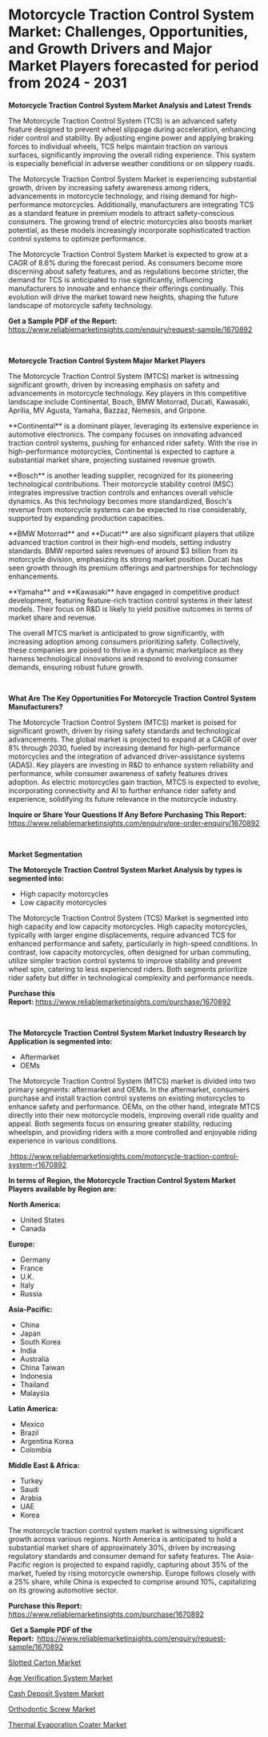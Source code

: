 <p><h1>Motorcycle Traction Control System Market: Challenges, Opportunities, and Growth Drivers and Major Market Players forecasted for period from 2024 - 2031</h1></p><p><strong>Motorcycle Traction Control System Market Analysis and Latest Trends</strong></p>
<p><p>The Motorcycle Traction Control System (TCS) is an advanced safety feature designed to prevent wheel slippage during acceleration, enhancing rider control and stability. By adjusting engine power and applying braking forces to individual wheels, TCS helps maintain traction on various surfaces, significantly improving the overall riding experience. This system is especially beneficial in adverse weather conditions or on slippery roads.</p><p>The Motorcycle Traction Control System Market is experiencing substantial growth, driven by increasing safety awareness among riders, advancements in motorcycle technology, and rising demand for high-performance motorcycles. Additionally, manufacturers are integrating TCS as a standard feature in premium models to attract safety-conscious consumers. The growing trend of electric motorcycles also boosts market potential, as these models increasingly incorporate sophisticated traction control systems to optimize performance.</p><p>The Motorcycle Traction Control System Market is expected to grow at a CAGR of 8.6% during the forecast period. As consumers become more discerning about safety features, and as regulations become stricter, the demand for TCS is anticipated to rise significantly, influencing manufacturers to innovate and enhance their offerings continually. This evolution will drive the market toward new heights, shaping the future landscape of motorcycle safety technology.</p></p>
<p><strong>Get a Sample PDF of the Report:&nbsp;</strong> <a href="https://www.reliablemarketinsights.com/enquiry/request-sample/1670892?utm_campaign=1951&utm_medium=2&utm_source=Github&utm_content=ia&utm_term=20122024&utm_id=motorcycle-traction-control-system">https://www.reliablemarketinsights.com/enquiry/request-sample/1670892</a></p>
<p>&nbsp;</p>
<p><strong>Motorcycle Traction Control System Major Market Players</strong></p>
<p><p>The Motorcycle Traction Control System (MTCS) market is witnessing significant growth, driven by increasing emphasis on safety and advancements in motorcycle technology. Key players in this competitive landscape include Continental, Bosch, BMW Motorrad, Ducati, Kawasaki, Aprilia, MV Agusta, Yamaha, Bazzaz, Nemesis, and Gripone.</p><p>**Continental** is a dominant player, leveraging its extensive experience in automotive electronics. The company focuses on innovating advanced traction control systems, pushing for enhanced rider safety. With the rise in high-performance motorcycles, Continental is expected to capture a substantial market share, projecting sustained revenue growth.</p><p>**Bosch** is another leading supplier, recognized for its pioneering technological contributions. Their motorcycle stability control (MSC) integrates impressive traction controls and enhances overall vehicle dynamics. As this technology becomes more standardized, Bosch's revenue from motorcycle systems can be expected to rise considerably, supported by expanding production capacities.</p><p>**BMW Motorrad** and **Ducati** are also significant players that utilize advanced traction control in their high-end models, setting industry standards. BMW reported sales revenues of around $3 billion from its motorcycle division, emphasizing its strong market position. Ducati has seen growth through its premium offerings and partnerships for technology enhancements.</p><p>**Yamaha** and **Kawasaki** have engaged in competitive product development, featuring feature-rich traction control systems in their latest models. Their focus on R&D is likely to yield positive outcomes in terms of market share and revenue.</p><p>The overall MTCS market is anticipated to grow significantly, with increasing adoption among consumers prioritizing safety. Collectively, these companies are poised to thrive in a dynamic marketplace as they harness technological innovations and respond to evolving consumer demands, ensuring robust future growth.</p></p>
<p>&nbsp;</p>
<p><strong>What Are The Key Opportunities For Motorcycle Traction Control System Manufacturers?</strong></p>
<p><p>The Motorcycle Traction Control System (MTCS) market is poised for significant growth, driven by rising safety standards and technological advancements. The global market is projected to expand at a CAGR of over 8% through 2030, fueled by increasing demand for high-performance motorcycles and the integration of advanced driver-assistance systems (ADAS). Key players are investing in R&D to enhance system reliability and performance, while consumer awareness of safety features drives adoption. As electric motorcycles gain traction, MTCS is expected to evolve, incorporating connectivity and AI to further enhance rider safety and experience, solidifying its future relevance in the motorcycle industry.</p></p>
<p><strong>Inquire or Share Your Questions If Any Before Purchasing This Report:</strong> <a href="https://www.reliablemarketinsights.com/enquiry/pre-order-enquiry/1670892?utm_campaign=1951&utm_medium=2&utm_source=Github&utm_content=ia&utm_term=20122024&utm_id=motorcycle-traction-control-system">https://www.reliablemarketinsights.com/enquiry/pre-order-enquiry/1670892</a></p>
<p>&nbsp;</p>
<p><strong>Market Segmentation</strong></p>
<p><strong>The Motorcycle Traction Control System Market Analysis by types is segmented into:</strong></p>
<p><ul><li>High capacity motorcycles</li><li>Low capacity motorcycles</li></ul></p>
<p><p>The Motorcycle Traction Control System (TCS) Market is segmented into high capacity and low capacity motorcycles. High capacity motorcycles, typically with larger engine displacements, require advanced TCS for enhanced performance and safety, particularly in high-speed conditions. In contrast, low capacity motorcycles, often designed for urban commuting, utilize simpler traction control systems to improve stability and prevent wheel spin, catering to less experienced riders. Both segments prioritize rider safety but differ in technological complexity and performance needs.</p></p>
<p><strong>Purchase this Report:&nbsp;</strong><a href="https://www.reliablemarketinsights.com/purchase/1670892?utm_campaign=1951&utm_medium=2&utm_source=Github&utm_content=ia&utm_term=20122024&utm_id=motorcycle-traction-control-system">https://www.reliablemarketinsights.com/purchase/1670892</a></p>
<p>&nbsp;</p>
<p><strong>The Motorcycle Traction Control System Market Industry Research by Application is segmented into:</strong></p>
<p><ul><li>Aftermarket</li><li>OEMs</li></ul></p>
<p><p>The Motorcycle Traction Control System (MTCS) market is divided into two primary segments: aftermarket and OEMs. In the aftermarket, consumers purchase and install traction control systems on existing motorcycles to enhance safety and performance. OEMs, on the other hand, integrate MTCS directly into their new motorcycle models, improving overall ride quality and appeal. Both segments focus on ensuring greater stability, reducing wheelspin, and providing riders with a more controlled and enjoyable riding experience in various conditions.</p></p>
<p><a href="https://www.reliablemarketinsights.com/motorcycle-traction-control-system-r1670892?utm_campaign=1951&utm_medium=2&utm_source=Github&utm_content=ia&utm_term=20122024&utm_id=motorcycle-traction-control-system">&nbsp;https://www.reliablemarketinsights.com/motorcycle-traction-control-system-r1670892</a></p>
<p><strong>In terms of Region, the Motorcycle Traction Control System Market Players available by Region are:</strong></p>
<p>
    <p> <strong> North America: </strong>
        <ul>
            <li>United States</li>
            <li>Canada</li>
        </ul>
        </p> 
    <p> <strong> Europe: </strong>
        <ul>
            <li>Germany</li>
            <li>France</li>
            <li>U.K.</li>
            <li>Italy</li>
            <li>Russia</li>
        </ul>
        </p> 
    <p> <strong> Asia-Pacific: </strong>
        <ul>
            <li>China</li>
            <li>Japan</li>
            <li>South Korea</li>
            <li>India</li>
            <li>Australia</li>
            <li>China Taiwan</li>
            <li>Indonesia</li>
            <li>Thailand</li>
            <li>Malaysia</li>
        </ul>
        </p> 
    <p> <strong> Latin America: </strong>
        <ul>
            <li>Mexico</li>
            <li>Brazil</li>
            <li>Argentina Korea</li>
            <li>Colombia</li>
        </ul>
        </p> 
    <p> <strong> Middle East & Africa: </strong>
        <ul>
            <li>Turkey</li>
            <li>Saudi</li>
            <li>Arabia</li>
            <li>UAE</li>
            <li>Korea</li>
        </ul>
    </p>
    </p>
<p><p>The motorcycle traction control system market is witnessing significant growth across various regions. North America is anticipated to hold a substantial market share of approximately 30%, driven by increasing regulatory standards and consumer demand for safety features. The Asia-Pacific region is projected to expand rapidly, capturing about 35% of the market, fueled by rising motorcycle ownership. Europe follows closely with a 25% share, while China is expected to comprise around 10%, capitalizing on its growing automotive sector.</p></p>
<p><strong>Purchase this Report: </strong><a href="https://www.reliablemarketinsights.com/purchase/1670892?utm_campaign=1951&utm_medium=2&utm_source=Github&utm_content=ia&utm_term=20122024&utm_id=motorcycle-traction-control-system">https://www.reliablemarketinsights.com/purchase/1670892</a></p>
<p>&nbsp;<strong>Get a Sample PDF of the Report:&nbsp;&nbsp;</strong><a href="https://www.reliablemarketinsights.com/enquiry/request-sample/1670892?utm_campaign=1951&utm_medium=2&utm_source=Github&utm_content=ia&utm_term=20122024&utm_id=motorcycle-traction-control-system">https://www.reliablemarketinsights.com/enquiry/request-sample/1670892</a></p>
<p><strong></strong></p>
<p><p><a href="https://www.linkedin.com/pulse/in-depth-slotted-carton-market-report-growth-evaluation-edgde?utm_campaign=1951&utm_medium=2&utm_source=Github&utm_content=ia&utm_term=20122024&utm_id=motorcycle-traction-control-system">Slotted Carton Market</a></p><p><a href="https://www.linkedin.com/pulse/revolutionizing-success-in-depth-review-theglobal-age-verification-y1nve?utm_campaign=1951&utm_medium=2&utm_source=Github&utm_content=ia&utm_term=20122024&utm_id=motorcycle-traction-control-system">Age Verification System Market</a></p><p><a href="https://www.linkedin.com/pulse/cash-deposit-system-industry-research-report-future-market-gkzie?utm_campaign=1951&utm_medium=2&utm_source=Github&utm_content=ia&utm_term=20122024&utm_id=motorcycle-traction-control-system">Cash Deposit System Market</a></p><p><a href="https://www.linkedin.com/pulse/orthodontic-screw-market-outlook-current-assessment-future-projections-swp4f?utm_campaign=1951&utm_medium=2&utm_source=Github&utm_content=ia&utm_term=20122024&utm_id=motorcycle-traction-control-system">Orthodontic Screw Market</a></p><p><a href="https://www.linkedin.com/pulse/thermal-evaporation-coater-market-analysis-shows-detailed-7x2le?utm_campaign=1951&utm_medium=2&utm_source=Github&utm_content=ia&utm_term=20122024&utm_id=motorcycle-traction-control-system">Thermal Evaporation Coater Market</a></p></p>